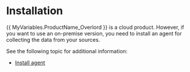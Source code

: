 # Installation

{{ MyVariables.ProductName_Overlord }} is a cloud product. However, if you want to use an on-premise version, you need to install an agent for collecting the data from your sources.

See the following topic for additional information:

- [Install agent](InstallAgent.md) 